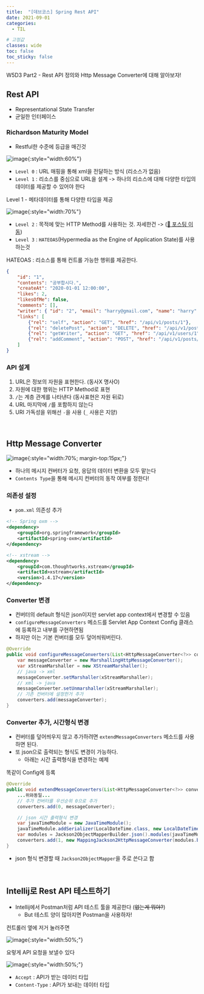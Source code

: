 ```yaml
---
title:  "[데브코스] Spring Rest API"
date: 2021-09-01
categories: 
  - TIL

# 고정값
classes: wide
toc: false
toc_sticky: false
---
```


W5D3 Part2 - Rest API 정의와 Http Message Converter에 대해 알아보자!


## Rest API 

- Representational State Transfer
- 균일한 인터페이스

### Richardson Maturity Model

- Restful한 수준에 등급을 매긴것

![image](https://user-images.githubusercontent.com/71180414/131725089-8c40eb93-d99d-4bb8-93ea-2ab5a8ab6997.png){:style="width:60%"}

- `Level 0` : URL 매핑을 통해 xml을 전달하는 방식 (리소스가 없음)
- `Level 1` : 리소스를 중심으로 URL을 설계 -> 하나의 리소스에 대해 다양한 타입의 데이터를 제공할 수 있어야 한다

<div class="sub_title">Level 1 - 메타데이터를 통해 다양한 타입을 제공</div>

![image](https://user-images.githubusercontent.com/71180414/131725594-24c97f3d-d3ed-4a55-a9f2-28f3b361aa09.png){:style="width:70%"}

- `Level 2` : 목적에 맞는 HTTP Method를 사용하는 것. 자세한건 -> ([🚀 포스팅 이동](/til/23/))
- `Level 3` : `HATEOAS`(Hypermedia as the Engine of Application State)를 사용하는것

<div class="sub_title">HATEOAS : 리소스를 통해 컨트롤 가능한 행위를 제공한다.</div>

```json
{
    "id": "1",
    "contents": "공부합시다.",
    "createAt": "2020-01-01 12:00:00",
    "likes": 2,
    "likesOfMe": false,
    "comments": [],
    "writer": { "id": "2", "email": "harry@gmail.com", "name": "harry" },
    "links": [
        {"rel": "self", "action": "GET", "href": "/api/v1/posts/1"},
        {"rel": "deletePost", "action": "DELETE", "href": "/api/v1/posts/1" },
        {"rel": "getWriter", "action": "GET", "href": "/api/v1/users/1" },
        {"rel": "addComment", "action": "POST", "href": "/api/v1/posts/1/comments"}
    ]
}
```

### API 설계

1. URL은 정보의 자원을 표현한다. (동사X 명사O)
1. 자원에 대한 행위는 HTTP Method로 표현
1. `/`는 계층 관계를 나타낸다 (동사표현은 자원 뒤로)
1. URL 마지막에 `/`를 포함하지 않는다
1. URI 가독성을 위해선 `-`을 사용 (`_` 사용은 지양)

<br>

## Http Message Converter

![image](https://user-images.githubusercontent.com/71180414/131729800-fc57caed-9da6-43a1-ba5a-12504ee07e9d.png){:style="width:70%; margin-top:15px;"}

- 하나의 메시지 컨버터가 요청, 응답의 데이터 변환을 모두 맡는다
- `Contents Type`을 통해 메시지 컨버터의 동작 여부를 정한다!

### 의존성 설정

- `pom.xml` 의존성 추가

```xml
<!-- Spring oxm -->
<dependency>
	<groupId>org.springframework</groupId>
	<artifactId>spring-oxm</artifactId>
</dependency>

<!-- xstream -->
<dependency>
	<groupId>com.thoughtworks.xstream</groupId>
	<artifactId>xstream</artifactId>
	<version>1.4.17</version>
</dependency>
```

### Converter 변경

- 컨버터의 default 형식은 json이지만 servlet app context에서 변경할 수 있음 
- `configureMessageConverters` 메소드를 Servlet App Context Config 클래스에 등록하고 내부를 구현하면됨
- 하지만 이는 기본 컨버터를 모두 덮어씌워버린다.

```java
@Override
public void configureMessageConverters(List<HttpMessageConverter<?>> converters) {
    var messageConverter = new MarshallingHttpMessageConverter();
    var xStreamMarshaller = new XStreamMarshaller();
    // java -> xml
    messageConverter.setMarshaller(xStreamMarshaller);
    // xml -> java
    messageConverter.setUnmarshaller(xStreamMarshaller);
    // 기존 컨버터에 설정한거 추가
    converters.add(messageConverter);
}
```

### Converter 추가, 시간형식 변경

- 컨버터를 덮어씌우지 않고 추가하려면 `extendMessageConverters` 메소드를 사용하면 된다.
- 또 json으로 출력되는 형식도 변경이 가능하다.
    - 아래는 시간 출력형식을 변경하는 예제

<div class="sub_title">똑같이 Config에 등록</div>

```java
@Override
public void extendMessageConverters(List<HttpMessageConverter<?>> converters) {
    ...위와동일...
    // 추가 컨버터를 우선순위 0으로 추가
    converters.add(0, messageConverter);

    // json 시간 출력형식 변경
    var javaTimeModule = new JavaTimeModule();
    javaTimeModule.addSerializer(LocalDateTime.class, new LocalDateTimeSerializer(DateTimeFormattISO_DATE_TIME));
    var modules = Jackson2ObjectMapperBuilder.json().modules(javaTimeModule);
    converters.add(1, new MappingJackson2HttpMessageConverter(modules.build()));
}
```

- json 형식 변경할 때 `Jackson2ObjectMapper`을 주로 쓴다고 함

<br>


## Intellij로 Rest API 테스트하기

- Intellij에서 Postman처럼 API 테스트 툴을 제공한다 (~~없는게 뭐야?~~)
    - But 테스트 양이 많아지면 Postman을 사용하자!

<div class="sub_title">컨트롤러 옆에 저거 눌러주면</div>

![image](https://user-images.githubusercontent.com/71180414/131736386-5eda6539-1d39-4ce6-a7fb-b0218e4761cc.png){:style="width:50%;"}

<div class="sub_title">요렇게 API 요청을 보낼수 있다</div>

![image](https://user-images.githubusercontent.com/71180414/131736313-a24b6ce8-49c2-4419-852e-c305a4468ed1.png){:style="width:50%;"}

- `Accept` : API가 받는 데이터 타입
- `Content-Type` : API가 보내는 데이터 타입